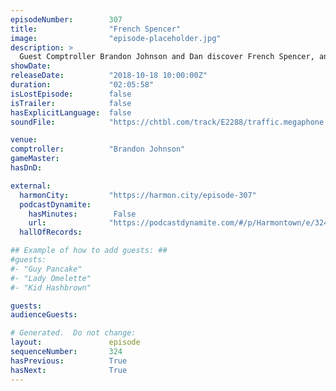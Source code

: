 ```yaml
---
episodeNumber:        307
title:                "French Spencer"
image:                "episode-placeholder.jpg"
description: >
  Guest Comptroller Brandon Johnson and Dan discover French Spencer, and learn that sometimes applause hurts. Featuring Dan Harmon, Brandon Johnson and Spencer Crittenden.
showDate:             
releaseDate:          "2018-10-18 10:00:00Z"
duration:             "02:05:58"
isLostEpisode:        false
isTrailer:            false
hasExplicitLanguage:  false
soundFile:            "https://chtbl.com/track/E2288/traffic.megaphone.fm/STA8630704834.mp3?updated=1596579045"

venue:                
comptroller:          "Brandon Johnson"
gameMaster:           
hasDnD:               

external:
  harmonCity:         "https://harmon.city/episode-307"
  podcastDynamite:
    hasMinutes:        False
    url:              "https://podcastdynamite.com/#/p/Harmontown/e/324/307"
  hallOfRecords:      

## Example of how to add guests: ##
#guests:
#- "Guy Pancake"
#- "Lady Omelette"
#- "Kid Hashbrown"

guests:
audienceGuests:

# Generated.  Do not change:
layout:               episode
sequenceNumber:       324
hasPrevious:          True
hasNext:              True
---
```


<!-- The episode description will be rendered here -->
<!-- Add your content below here -->

